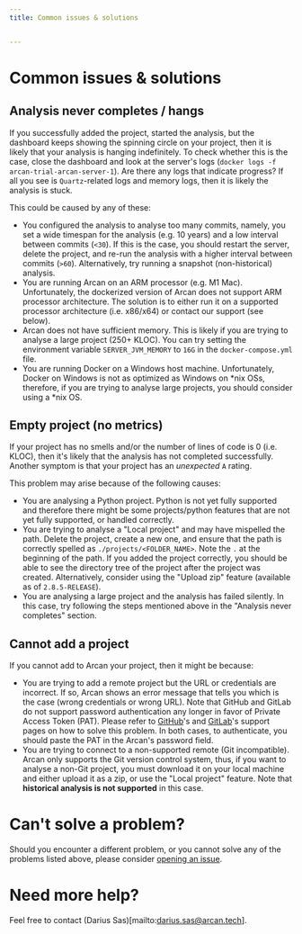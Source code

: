 ```yaml
---
title: Common issues & solutions


---
```

# Common issues & solutions

## Analysis never completes / hangs
If you successfully added the project, started the analysis, but the dashboard keeps showing the spinning circle on your project, then it is likely that your analysis is hanging indefinitely.
To check whether this is the case, close the dashboard and look at the server's logs (`docker logs -f arcan-trial-arcan-server-1`).
Are there any logs that indicate progress? If all you see is `Quartz`-related logs and memory logs, then it is likely the analysis is stuck.

This could be caused by any of these:

- You configured the analysis to analyse too many commits, namely, you set a wide timespan for the analysis (e.g. 10 years) and a low interval between commits (`<30`). If this is the case, you should restart the server, delete the project, and re-run the analysis with a higher interval between commits (`>60`). Alternatively, try running a snapshot (non-historical) analysis.
- You are running Arcan on an ARM processor (e.g. M1 Mac).
Unfortunately, the dockerized version of Arcan does not support ARM processor architecture. The solution is to either run it on a supported processor architecture (i.e. x86/x64) or contact our support (see below).
- Arcan does not have sufficient memory. This is likely if you are trying to analyse a large project (250+ KLOC). You can try setting the environment variable `SERVER_JVM_MEMORY` to `16G` in the `docker-compose.yml` file.
- You are running Docker on a Windows host machine. Unfortunately, Docker on Windows is not as optimized as Windows on *nix OSs, therefore, if you are trying to analyse large projects, you should consider using a *nix OS.

## Empty project (no metrics)
If your project has no smells and/or the number of lines of code is 0 (i.e. KLOC), then it's likely that the analysis has not completed successfully. 
Another symptom is that your project has an *unexpected* `A` rating.

This problem may arise because of the following causes:

- You are analysing a Python project. Python is not yet fully supported and therefore there might be some projects/python features that are not yet fully supported, or handled correctly.
- You are trying to analyse a "Local project" and may have mispelled the path. Delete the project, create a new one, and ensure that the path is correctly spelled as `./projects/<FOLDER_NAME>`. Note the `.` at the beginning of the path. If you added the project correctly, you should be able to see the directory tree of the project after the project was created. Alternatively, consider using the "Upload zip" feature (available as of `2.8.5-RELEASE`).
- You are analysing a large project and the analysis has failed silently. In this case, try following the steps mentioned above in the "Analysis never completes" section.

## Cannot add a project
If you cannot add to Arcan your project, then it might be because:

- You are trying to add a remote project but the URL or credentials are incorrect. If so, Arcan shows an error message that tells you which is the case (wrong credentials or wrong URL). Note that GitHub and GitLab do not support password authentication any longer in favor of Private Access Token (PAT). Please refer to [GitHub](https://docs.github.com/en/authentication/keeping-your-account-and-data-secure/creating-a-personal-access-token)'s and [GitLab](https://docs.gitlab.com/ee/user/profile/personal_access_tokens.html)'s support pages on how to solve this problem. In both cases, to authenticate, you should paste the PAT in the Arcan's password field.
- You are trying to connect to a non-supported remote (Git incompatible). Arcan only supports the Git version control system, thus, if you want to analyse a non-Git project, you must download it on your local machine and either upload it as a zip, or use the "Local project" feature. Note that **historical analysis is not supported** in this case.

# Can't solve a problem?
Should you encounter a different problem, or you cannot solve any of the problems listed above, please consider [opening an issue](https://github.com/Arcan-Tech/arcan-issues-public/issues/new/choose).

# Need more help?
Feel free to contact (Darius Sas)[mailto:darius.sas@arcan.tech].
